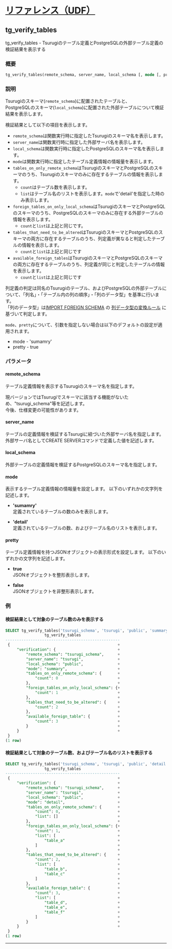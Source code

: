 # [リファレンス（UDF）](../udf_reference.md)

## tg_verify_tables

tg_verify_tables -  Tsurugiのテーブル定義とPostgreSQLの外部テーブル定義の検証結果を表示する

### 概要

```sql
tg_verify_tables(remote_schema, server_name, local_schema [, mode [, pretty] ] )
```

### 説明
Tsurugiのスキーマ(`remote_schema`)に配置されたテーブルと、  
PostgreSQLのスキーマ(`local_schema`)に配置された外部テーブルについて検証結果を表示します。

検証結果として以下の項目を表示します。

- `remote_schema`は関数実行時に指定したTsurugiのスキーマ名を表示します。
- `server_name`は関数実行時に指定した外部サーバ名を表示します。
- `local_schema`は関数実行時に指定したPostgreSQLのスキーマ名を表示します。
- `mode`は関数実行時に指定したテーブル定義情報の情報量を表示します。  
- `tables_on_only_remote_schema`はTsurugiのスキーマとPostgreSQLのスキーマのうち、Tsurugiのスキーマのみに存在するテーブルの情報を表示します。
  - `count`はテーブル数を表示します。
  - `list`はテーブル名のリストを表示します。`mode`で'detail'を指定した時のみ表示します。
- `foreign_tables_on_only_local_schema`はTsurugiのスキーマとPostgreSQLのスキーマのうち、PostgreSQLのスキーマのみに存在する外部テーブルの情報を表示します。
  - `count`と`list`は上記と同じです。
- `tables_that_need_to_be_altered`はTsurugiのスキーマとPostgreSQLのスキーマの両方に存在するテーブルのうち、列定義が異なると判定したテーブルの情報を表示します。
  - `count`と`list`は上記と同じです
- `available_foreign_tables`はTsurugiのスキーマとPostgreSQLのスキーマの両方に存在するテーブルのうち、列定義が同じと判定したテーブルの情報を表示します。
  - `count`と`list`は上記と同じです

列定義の判定は同名のTsurugiのテーブル、およびPostgreSQLの外部テーブルについて、「列名」・「テーブル内の列の順序」・「列のデータ型」を基準に行います。  
「列のデータ型」は[IMPORT FOREIGN SCHEMA](../sql_reference/import_foreign_schema.md) の [列データ型の変換ルール](../sql_reference/import_foreign_schema.md#列データ型の変換ルール) に基づいて判定します。

`mode`、`pretty`について、引数を指定しない場合は以下のデフォルトの設定が適用されます。
- mode - 'sumamry'
- pretty - true

### パラメータ

#### remote_schema
テーブル定義情報を表示するTsurugiのスキーマ名を指定します。 

現バージョンではTsurugiでスキーマに該当する機能がないため、"tsurugi_schema"等を記述します。  
今後、仕様変更の可能性があります。

#### server_name
テーブルの定義情報を検証するTsurugiに紐づいた外部サーバ名を指定します。  
外部サーバ名としてCREATE SERVERコマンドで定義した値を記述します。

#### local_schema
外部テーブルの定義情報を検証するPostgreSQLのスキーマ名を指定します。 

#### mode
表示するテーブル定義情報の情報量を設定します。
以下のいずれかの文字列を記述します。

- **'sumamry'**  
  定義されているテーブルの数のみを表示します。
  

- **'detail'**  
  定義されているテーブルの数、およびテーブル名のリストを表示します。


#### pretty
テーブル定義情報を持つJSONオブジェクトの表示形式を設定します。
以下のいずれかの文字列を記述します。

- **true**  
  JSONオブジェクトを整形表示します。
  
- **false**  
  JSONオブジェクトを非整形表示します。

### 例

#### 検証結果として対象のテーブル数のみを表示する


  ```sql
  SELECT tg_verify_tables('tsurugi_schema', 'tsurugi', 'public', 'summary');
                   tg_verify_tables
  --------------------------------------------------
   {                                               +
       "verification": {                           +
           "remote_schema": "tsurugi_schema",      +
           "server_name": "tsurugi",               +
           "local_schema": "public",               +
           "mode": "summary",                      +
           "tables_on_only_remote_schema": {       +
               "count": 0                          +
           },                                      +
           "foreign_tables_on_only_local_schema": {+
               "count": 1                          +
           },                                      +
           "tables_that_need_to_be_altered": {     +
               "count": 2                          +
           },                                      +
           "available_foreign_table": {            +
               "count": 3                          +
           }                                       +
       }                                           +
   }
  (1 row)
  ```

#### 検証結果として対象のテーブル数、およびテーブル名のリストを表示する

  ```sql
  SELECT tg_verify_tables('tsurugi_schema', 'tsurugi', 'public', 'detail');
                   tg_verify_tables
  --------------------------------------------------
   {                                               +
       "verification": {                           +
           "remote_schema": "tsurugi_schema",      +
           "server_name": "tsurugi",               +
           "local_schema": "public",               +
           "mode": "detail",                       +
           "tables_on_only_remote_schema": {       +
               "count": 0,                         +
               "list": []                          +
           },                                      +
           "foreign_tables_on_only_local_schema": {+
               "count": 1,                         +
               "list": [                           +
                   "table_a"                       +
               ]                                   +
           },                                      +
           "tables_that_need_to_be_altered": {     +
               "count": 2,                         +
               "list": [                           +
                   "table_b",                      +
                   "table_c"                       +
               ]                                   +
           },                                      +
           "available_foreign_table": {            +
               "count": 3,                         +
               "list": [                           +
                   "table_d",                      +
                   "table_e",                      +
                   "table_f"                       +
               ]                                   +
           }                                       +
       }                                           +
   }
  (1 row)
  ```

---
